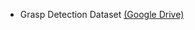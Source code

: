 * Grasp Detection Dataset [(Google Drive)](https://drive.google.com/drive/folders/1QvxoEo4V9A2DPkuf6Q8vKpv0UHTQd1_Q?usp=sharing)
